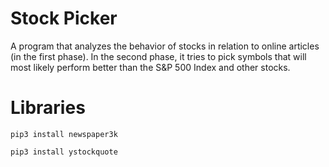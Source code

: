 # Stock Picker
A program that analyzes the behavior of stocks in relation to online articles (in the first phase). In the second phase, it tries to pick symbols that will most likely perform better than the S&P 500 Index and other stocks.

# Libraries

```
pip3 install newspaper3k

pip3 install ystockquote
```